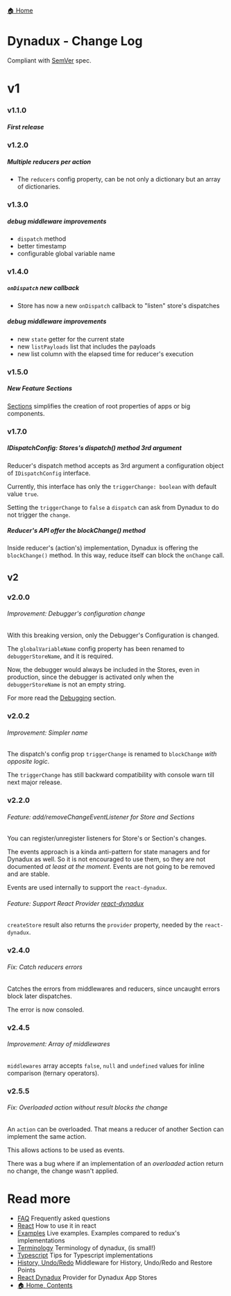 [🏠 Home](../README.md)

# Dynadux - Change Log

Compliant with [SemVer](https://semver.org/) spec.

# v1

### v1.1.0

##### First release

### v1.2.0 

##### Multiple reducers per action

- The `reducers` config property, can be not only a dictionary but an array of dictionaries.

### v1.3.0 

##### debug middleware improvements

- `dispatch` method
- better timestamp
- configurable global variable name

### v1.4.0 

##### `onDispatch` new callback

- Store has now a new `onDispatch` callback to "listen" store's dispatches

##### debug middleware improvements

- new `state` getter for the current state
- new `listPayloads` list that includes the payloads
- new list column with the elapsed time for reducer's execution

### v1.5.0 

##### New Feature Sections

[Sections](./API-Sections.md) simplifies the creation of root properties of apps or big components. 

### v1.7.0 

##### IDispatchConfig: Stores's dispatch() method 3rd argument

Reducer's dispatch method accepts as 3rd argument a configuration object of `IDispatchConfig` interface.

Currently, this interface has only the `triggerChange: boolean` with default value `true`.

Setting the `triggerChange` to `false` a `dispatch` can ask from Dynadux to do not trigger the `change`.

##### Reducer's API offer the blockChange() method

Inside reducer's (action's) implementation, Dynadux is offering the `blockChange()` method. In this way, reduce itself can block the `onChange` call.

## v2

### v2.0.0

###### Improvement: Debugger's configuration change

With this breaking version, only the Debugger's Configuration is changed.

The `globalVariableName` config property has been renamed to `debuggerStoreName`, and it is required.

Now, the debugger would always be included in the Stores, even in production, since the debugger is activated only when the `debuggerStoreName` is not an empty string.

For more read the [Debugging](./API-Debugging.md) section.

### v2.0.2

###### Improvement: Simpler name

The dispatch's config prop `triggerChange` is renamed to `blockChange` _with opposite logic_. 

The `triggerChange` has still backward compatibility with console warn till next major release.

### v2.2.0

###### Feature: add/removeChangeEventListener for Store and Sections

You can register/unregister listeners for Store's or Section's changes.

The events approach is a kinda anti-pattern for state managers and for Dynadux as well. So it is not encouraged to use them, so they are not documented _at least at the moment_. Events are not going to be removed and are stable.

Events are used internally to support the `react-dynadux`.

###### Feature: Support React Provider [react-dynadux](https://github.com/aneldev/react-dynadux)

`createStore` result also returns the `provider` property, needed by the `react-dynadux`.

### v2.4.0

###### Fix: Catch reducers errors

Catches the errors from middlewares and reducers, since uncaught errors block later dispatches.

The error is now consoled. 

### v2.4.5

###### Improvement: Array of middlewares

`middlewares` array accepts `false`, `null` and `undefined` values for inline comparison (ternary operators).

### v2.5.5

###### Fix: Overloaded action without result blocks the change

An `action` can be overloaded. That means a reducer of another Section can implement the same action.

This allows actions to be used as events.

There was a bug where if an implementation of an _overloaded_ action return no change, the change wasn't applied.  


# Read more 

- [FAQ](./FAQ.md) Frequently asked questions
- [React](./React.md) How to use it in react
- [Examples](./Examples.md) Live examples. Examples compared to redux's implementations
- [Terminology](./Terminology.md) Terminology of dynadux, (is small!)
- [Typescript](./Typescript.md) Tips for Typescript implementations
- [History, Undo/Redo](https://github.com/aneldev/dynadux-history-middleware) Middleware for History, Undo/Redo and Restore Points
- [React Dynadux](https://github.com/aneldev/react-dynadux) Provider for Dynadux App Stores
- [🏠 Home, Contents](../README.md#table-of-contents)
